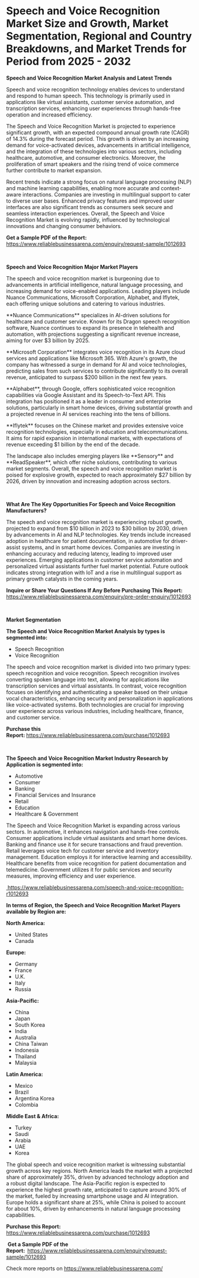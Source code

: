 <p><h1>Speech and Voice Recognition Market Size and Growth, Market Segmentation, Regional and Country Breakdowns, and Market Trends for Period from 2025 -  2032</h1></p><p><strong>Speech and Voice Recognition Market Analysis and Latest Trends</strong></p>
<p><p>Speech and voice recognition technology enables devices to understand and respond to human speech. This technology is primarily used in applications like virtual assistants, customer service automation, and transcription services, enhancing user experiences through hands-free operation and increased efficiency.</p><p>The Speech and Voice Recognition Market is projected to experience significant growth, with an expected compound annual growth rate (CAGR) of 14.3% during the forecast period. This growth is driven by an increasing demand for voice-activated devices, advancements in artificial intelligence, and the integration of these technologies into various sectors, including healthcare, automotive, and consumer electronics. Moreover, the proliferation of smart speakers and the rising trend of voice commerce further contribute to market expansion.</p><p>Recent trends indicate a strong focus on natural language processing (NLP) and machine learning capabilities, enabling more accurate and context-aware interactions. Companies are investing in multilingual support to cater to diverse user bases. Enhanced privacy features and improved user interfaces are also significant trends as consumers seek secure and seamless interaction experiences. Overall, the Speech and Voice Recognition Market is evolving rapidly, influenced by technological innovations and changing consumer behaviors.</p></p>
<p><strong>Get a Sample PDF of the Report:&nbsp;</strong> <a href="https://www.reliablebusinessarena.com/enquiry/request-sample/1012693?utm_campaign=2116&utm_medium=2&utm_source=Github&utm_content=ia&utm_term=06032025&utm_id=speech-and-voice-recognition">https://www.reliablebusinessarena.com/enquiry/request-sample/1012693</a></p>
<p>&nbsp;</p>
<p><strong>Speech and Voice Recognition Major Market Players</strong></p>
<p><p>The speech and voice recognition market is burgeoning due to advancements in artificial intelligence, natural language processing, and increasing demand for voice-enabled applications. Leading players include Nuance Communications, Microsoft Corporation, Alphabet, and Iflytek, each offering unique solutions and catering to various industries.</p><p>**Nuance Communications** specializes in AI-driven solutions for healthcare and customer service. Known for its Dragon speech recognition software, Nuance continues to expand its presence in telehealth and automation, with projections suggesting a significant revenue increase, aiming for over $3 billion by 2025.</p><p>**Microsoft Corporation** integrates voice recognition in its Azure cloud services and applications like Microsoft 365. With Azure's growth, the company has witnessed a surge in demand for AI and voice technologies, predicting sales from such services to contribute significantly to its overall revenue, anticipated to surpass $200 billion in the next few years.</p><p>**Alphabet**, through Google, offers sophisticated voice recognition capabilities via Google Assistant and its Speech-to-Text API. This integration has positioned it as a leader in consumer and enterprise solutions, particularly in smart home devices, driving substantial growth and a projected revenue in AI services reaching into the tens of billions.</p><p>**Iflytek** focuses on the Chinese market and provides extensive voice recognition technologies, especially in education and telecommunications. It aims for rapid expansion in international markets, with expectations of revenue exceeding $1 billion by the end of the decade.</p><p>The landscape also includes emerging players like **Sensory** and **ReadSpeaker**, which offer niche solutions, contributing to various market segments. Overall, the speech and voice recognition market is poised for explosive growth, expected to reach approximately $27 billion by 2026, driven by innovation and increasing adoption across sectors.</p></p>
<p>&nbsp;</p>
<p><strong>What Are The Key Opportunities For Speech and Voice Recognition Manufacturers?</strong></p>
<p><p>The speech and voice recognition market is experiencing robust growth, projected to expand from $10 billion in 2023 to $30 billion by 2030, driven by advancements in AI and NLP technologies. Key trends include increased adoption in healthcare for patient documentation, in automotive for driver-assist systems, and in smart home devices. Companies are investing in enhancing accuracy and reducing latency, leading to improved user experiences. Emerging applications in customer service automation and personalized virtual assistants further fuel market potential. Future outlook indicates strong integration with IoT and a rise in multilingual support as primary growth catalysts in the coming years.</p></p>
<p><strong>Inquire or Share Your Questions If Any Before Purchasing This Report:</strong> <a href="https://www.reliablebusinessarena.com/enquiry/pre-order-enquiry/1012693?utm_campaign=2116&utm_medium=2&utm_source=Github&utm_content=ia&utm_term=06032025&utm_id=speech-and-voice-recognition">https://www.reliablebusinessarena.com/enquiry/pre-order-enquiry/1012693</a></p>
<p>&nbsp;</p>
<p><strong>Market Segmentation</strong></p>
<p><strong>The Speech and Voice Recognition Market Analysis by types is segmented into:</strong></p>
<p><ul><li>Speech Recognition</li><li>Voice Recognition</li></ul></p>
<p><p>The speech and voice recognition market is divided into two primary types: speech recognition and voice recognition. Speech recognition involves converting spoken language into text, allowing for applications like transcription services and virtual assistants. In contrast, voice recognition focuses on identifying and authenticating a speaker based on their unique vocal characteristics, enhancing security and personalization in applications like voice-activated systems. Both technologies are crucial for improving user experience across various industries, including healthcare, finance, and customer service.</p></p>
<p><strong>Purchase this Report:&nbsp;</strong><a href="https://www.reliablebusinessarena.com/purchase/1012693?utm_campaign=2116&utm_medium=2&utm_source=Github&utm_content=ia&utm_term=06032025&utm_id=speech-and-voice-recognition">https://www.reliablebusinessarena.com/purchase/1012693</a></p>
<p>&nbsp;</p>
<p><strong>The Speech and Voice Recognition Market Industry Research by Application is segmented into:</strong></p>
<p><ul><li>Automotive</li><li>Consumer</li><li>Banking</li><li>Financial Services and Insurance</li><li>Retail</li><li>Education</li><li>Healthcare & Government</li></ul></p>
<p><p>The Speech and Voice Recognition Market is expanding across various sectors. In automotive, it enhances navigation and hands-free controls. Consumer applications include virtual assistants and smart home devices. Banking and finance use it for secure transactions and fraud prevention. Retail leverages voice tech for customer service and inventory management. Education employs it for interactive learning and accessibility. Healthcare benefits from voice recognition for patient documentation and telemedicine. Government utilizes it for public services and security measures, improving efficiency and user experience.</p></p>
<p><a href="https://www.reliablebusinessarena.com/speech-and-voice-recognition-r1012693?utm_campaign=2116&utm_medium=2&utm_source=Github&utm_content=ia&utm_term=06032025&utm_id=speech-and-voice-recognition">&nbsp;https://www.reliablebusinessarena.com/speech-and-voice-recognition-r1012693</a></p>
<p><strong>In terms of Region, the Speech and Voice Recognition Market Players available by Region are:</strong></p>
<p>
    <p> <strong> North America: </strong>
        <ul>
            <li>United States</li>
            <li>Canada</li>
        </ul>
        </p> 
    <p> <strong> Europe: </strong>
        <ul>
            <li>Germany</li>
            <li>France</li>
            <li>U.K.</li>
            <li>Italy</li>
            <li>Russia</li>
        </ul>
        </p> 
    <p> <strong> Asia-Pacific: </strong>
        <ul>
            <li>China</li>
            <li>Japan</li>
            <li>South Korea</li>
            <li>India</li>
            <li>Australia</li>
            <li>China Taiwan</li>
            <li>Indonesia</li>
            <li>Thailand</li>
            <li>Malaysia</li>
        </ul>
        </p> 
    <p> <strong> Latin America: </strong>
        <ul>
            <li>Mexico</li>
            <li>Brazil</li>
            <li>Argentina Korea</li>
            <li>Colombia</li>
        </ul>
        </p> 
    <p> <strong> Middle East & Africa: </strong>
        <ul>
            <li>Turkey</li>
            <li>Saudi</li>
            <li>Arabia</li>
            <li>UAE</li>
            <li>Korea</li>
        </ul>
    </p>
    </p>
<p><p>The global speech and voice recognition market is witnessing substantial growth across key regions. North America leads the market with a projected share of approximately 35%, driven by advanced technology adoption and a robust digital landscape. The Asia-Pacific region is expected to experience the highest growth rate, anticipated to capture around 30% of the market, fueled by increasing smartphone usage and AI integration. Europe holds a significant share at 25%, while China is poised to account for about 10%, driven by enhancements in natural language processing capabilities.</p></p>
<p><strong>Purchase this Report: </strong><a href="https://www.reliablebusinessarena.com/purchase/1012693?utm_campaign=2116&utm_medium=2&utm_source=Github&utm_content=ia&utm_term=06032025&utm_id=speech-and-voice-recognition">https://www.reliablebusinessarena.com/purchase/1012693</a></p>
<p>&nbsp;<strong>Get a Sample PDF of the Report:&nbsp;&nbsp;</strong><a href="https://www.reliablebusinessarena.com/enquiry/request-sample/1012693?utm_campaign=2116&utm_medium=2&utm_source=Github&utm_content=ia&utm_term=06032025&utm_id=speech-and-voice-recognition">https://www.reliablebusinessarena.com/enquiry/request-sample/1012693</a></p>
<p><strong></strong></p>
<p>Check more reports on <a href="https://www.reliablebusinessarena.com/?utm_campaign=2116&utm_medium=2&utm_source=Github&utm_content=ia&utm_term=06032025&utm_id=speech-and-voice-recognition">https://www.reliablebusinessarena.com/</a></p>